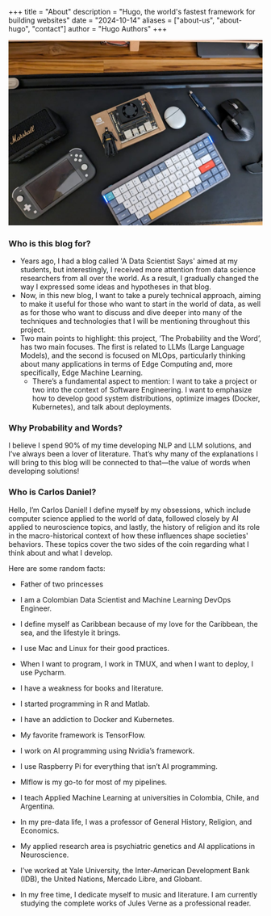 +++
title = "About"
description = "Hugo, the world's fastest framework for building websites"
date = "2024-10-14"
aliases = ["about-us", "about-hugo", "contact"]
author = "Hugo Authors"
+++




![](https://github.com/carlosjimenez88M/carlosjimenez88m.github.io/blob/master/images/WhatsApp%20Image%202024-10-14%20at%2016.49.46.jpeg?raw=true)

### Who is this blog for?

* Years ago, I had a blog called 'A Data Scientist Says' aimed at my students, but interestingly, I received more attention from data science researchers from all over the world. As a result, I gradually changed the way I expressed some ideas and hypotheses in that blog.
* Now, in this new blog, I want to take a purely technical approach, aiming to make it useful for those who want to start in the world of data, as well as for those who want to discuss and dive deeper into many of the techniques and technologies that I will be mentioning throughout this project.
* Two main points to highlight: this project, ‘The Probability and the Word’, has two main focuses. The first is related to LLMs (Large Language Models), and the second is focused on MLOps, particularly thinking about many applications in terms of Edge Computing and, more specifically, Edge Machine Learning.
  * There’s a fundamental aspect to mention: I want to take a project or two into the context of Software Engineering. I want to emphasize how to develop good system distributions, optimize images (Docker, Kubernetes), and talk about deployments.


### Why Probability and Words?

I believe I spend 90% of my time developing NLP and LLM solutions, and I’ve always been a lover of literature. That’s why many of the explanations I will bring to this blog will be connected to that—the value of words when developing solutions!


### Who is Carlos Daniel?

Hello, I’m Carlos Daniel! I define myself by my obsessions, which include computer science applied to the world of data, followed closely by AI applied to neuroscience topics, and lastly, the history of religion and its role in the macro-historical context of how these influences shape societies' behaviors. These topics cover the two sides of the coin regarding what I think about and what I develop.

Here are some random facts:


* Father of two princesses

* I am a Colombian Data Scientist and Machine Learning DevOps Engineer.

* I define myself as Caribbean because of my love for the Caribbean, the sea, and the lifestyle it brings.

* I use Mac and Linux for their good practices.

* When I want to program, I work in TMUX, and when I want to deploy, I use Pycharm.

* I have a weakness for books and literature.

* I started programming in R and Matlab.

* I have an addiction to Docker and Kubernetes.

* My favorite framework is TensorFlow.

* I work on AI programming using Nvidia’s framework.

* I use Raspberry Pi for everything that isn’t AI programming.

* Mlflow is my go-to for most of my pipelines.

* I teach Applied Machine Learning at universities in Colombia, Chile, and Argentina.

* In my pre-data life, I was a professor of General History, Religion, and Economics.

* My applied research area is psychiatric genetics and AI applications in Neuroscience.

* I’ve worked at Yale University, the Inter-American Development Bank (IDB), the United Nations, Mercado Libre, and Globant.

* In my free time, I dedicate myself to music and literature. I am currently studying the complete works of Jules Verne as a professional reader.

